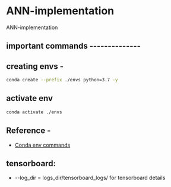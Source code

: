 # ANN-implementation
ANN-implementation

## important commands --------------

## creating envs -
```bash
conda create --prefix ./envs python=3.7 -y
```

## activate env
```bash
conda activate ./envs
```

## Reference -

* [Conda env commands](https://conda.io/projects/conda/en/latest/user-guide/tasks/manage-environments.html#)

## tensorboard:

* --log_dir = logs_dir/tensorboard_logs/ for tensorboard details
